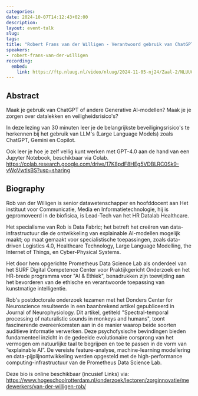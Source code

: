 ```yaml
---
categories:
date: 2024-10-07T14:12:43+02:00
description:
layout: event-talk
slug:
tags:
title: "Robert Frans van der Willigen - Verantwoord gebruik van ChatGPT en andere Generative AI-modellen"
speakers:
- robert-frans-van-der-willigen
recording:
  embed:
    link: https://ftp.nluug.nl/video/nluug/2024-11-05-nj24/Zaal-2/NLUUG-NJ24-RobertFransvanderWilligen-VerantwoordGebruikVanChatGPT.mp4
---
```


## Abstract

Maak je gebruik van ChatGPT of andere Generative AI-modellen? 
Maak je je zorgen over datalekken en veiligheidsrisico's?

In deze lezing van 30 minuten leer je de belangrijkste beveiligingsrisico's te herkennen bij het gebruik van LLM's (Large Language Models) zoals ChatGPT, Gemini en Copilot. 

Ook leer je hoe je zelf vellig kunt werken met GPT-4.0 aan de hand van een Jupyter Notebook, beschikbaar via Colab.
https://colab.research.google.com/drive/17K8pdF8HEg5VDBLRC0Sk9-vWoVwtIsBS?usp=sharing

## Biography

Rob van der Willigen is senior datawetenschapper en hoofddocent aan Het instituut voor Communicatie, Media en Informatietechnologie, hij is gepromoveerd in de biofisica, is Lead-Tech van het HR Datalab Healthcare.

Het specialisme van Rob is Data Fabric; het betreft het creëren van data-infrastructuur die de ontwikkeling van explainable AI-modellen mogelijk maakt; op maat gemaakt voor specialistische toepassingen, zoals data-driven Logistics 4.0, Healthcare Technology, Large Language Modelling, the Internet of Things, en Cyber-Physical Systems.

Het door hem opgerichte Prometheus Data Science Lab als onderdeel van het SURF Digital Competence Center voor Praktijkgericht Onderzoek en het HR-brede programma voor "AI & Ethiek", benadrukken zijn toewijding aan het bevorderen van de ethische en verantwoorde toepassing van kunstmatige intelligentie.

Rob's postdoctorale onderzoek tezamen met het Donders Center for Neuroscience resulteerde in een baanbrekend artikel gepubliceerd in Journal of Neurophysiology. Dit artikel, getiteld "Spectral-temporal processing of naturalistic sounds in monkeys and humans", toont fascinerende overeenkomsten aan in de manier waarop beide soorten auditieve informatie verwerken. Deze psychofysische bevindingen bieden fundamenteel inzicht in de gedeelde evolutionaire oorsprong van het vermogen om natuurlijke taal te begrijpen en toe te passen in de vorm van “explainable AI”. De vereiste feature-analyse, machine-learning modellering en data-pijplijnontwikkeling werden opgesteld met de high-performance computing-infrastructuur van de Prometheus Data Science Lab.

Deze bio is online beschikbaar (incusief Links) via:
https://www.hogeschoolrotterdam.nl/onderzoek/lectoren/zorginnovatie/medewerkers/van-der-willigen-rob/
